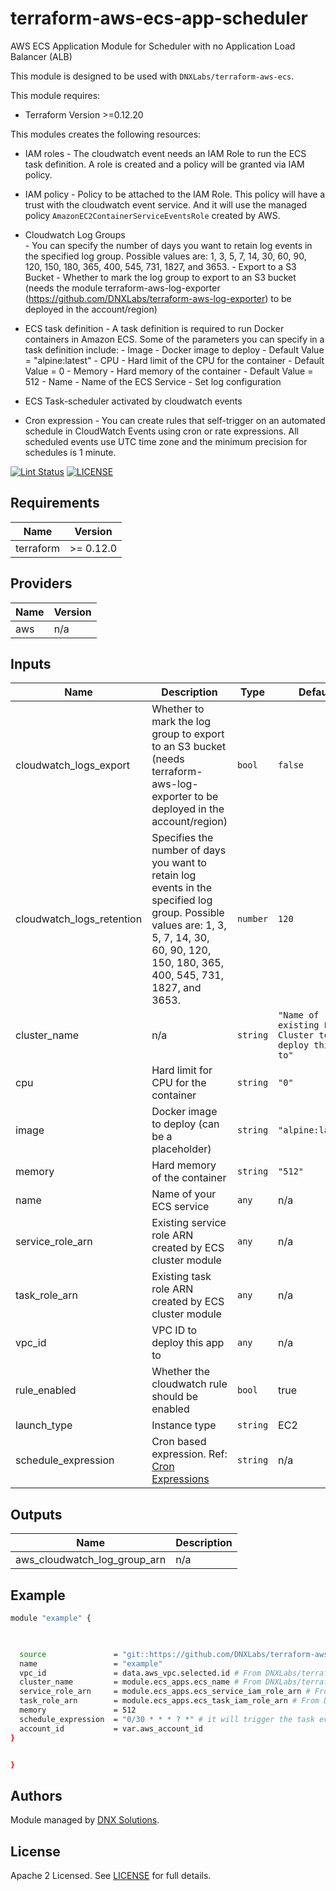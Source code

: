 # terraform-aws-ecs-app-scheduler

AWS ECS Application Module for Scheduler with no Application Load Balancer (ALB)

This module is designed to be used with `DNXLabs/terraform-aws-ecs`.

This module requires:
 - Terraform Version >=0.12.20

This modules creates the following resources:

 - IAM roles - The cloudwatch event needs an IAM Role to run the ECS task definition. A role is created and a policy will be granted via IAM policy.
 - IAM policy - Policy to be attached to the IAM Role. This policy will have a trust with the cloudwatch event service. And it will use the managed policy `AmazonEC2ContainerServiceEventsRole` created by AWS.
 - Cloudwatch Log Groups  
        - You can specify the number of days you want to retain log events in the specified log group. Possible values are: 1, 3, 5, 7, 14, 30, 60, 90, 120, 150, 180, 365, 400, 545, 731, 1827, and 3653.
        - Export to a S3 Bucket - Whether to mark the log group to export to an S3 bucket (needs the module terraform-aws-log-exporter (https://github.com/DNXLabs/terraform-aws-log-exporter) to be deployed in the account/region)
 - ECS task definition - A task definition is required to run Docker containers in Amazon ECS. Some of the parameters you can specify in a task definition include:
        - Image - Docker image to deploy 
           -  Default Value = "alpine:latest"
        - CPU - Hard limit of the CPU for the container
           -  Default Value = 0
        - Memory - Hard memory of the container
           -  Default Value = 512
        - Name - Name of the ECS Service
        - Set log configuration

 - ECS Task-scheduler activated by cloudwatch events
 - Cron expression - You can create rules that self-trigger on an automated schedule in CloudWatch Events using cron or rate expressions. All scheduled events use UTC time zone and the minimum precision for schedules is 1 minute.

[![Lint Status](https://github.com/DNXLabs/terraform-aws-ecs-app-scheduler/workflows/Lint/badge.svg)](https://github.com/DNXLabs/terraform-aws-ecs-app-scheduler/actions)
[![LICENSE](https://img.shields.io/github/license/DNXLabs/terraform-aws-ecs-app-scheduler)](https://github.com/DNXLabs/terraform-aws-ecs-app-scheduler/blob/master/LICENSE)

## Requirements

| Name | Version |
|------|---------|
| terraform | >= 0.12.0 |

## Providers

| Name | Version |
|------|---------|
| aws | n/a |

## Inputs

| Name | Description | Type | Default | Required |
|------|-------------|------|---------|:--------:|
| cloudwatch\_logs\_export | Whether to mark the log group to export to an S3 bucket (needs terraform-aws-log-exporter to be deployed in the account/region) | `bool` | `false` | no |
| cloudwatch\_logs\_retention | Specifies the number of days you want to retain log events in the specified log group. Possible values are: 1, 3, 5, 7, 14, 30, 60, 90, 120, 150, 180, 365, 400, 545, 731, 1827, and 3653. | `number` | `120` | no |
| cluster\_name | n/a | `string` | `"Name of existing ECS Cluster to deploy this app to"` | no |
| cpu | Hard limit for CPU for the container | `string` | `"0"` | no |
| image | Docker image to deploy (can be a placeholder) | `string` | `"alpine:latest"` | no |
| memory | Hard memory of the container | `string` | `"512"` | no |
| name | Name of your ECS service | `any` | n/a | yes |
| service\_role\_arn | Existing service role ARN created by ECS cluster module | `any` | n/a | yes |
| task\_role\_arn | Existing task role ARN created by ECS cluster module | `any` | n/a | yes |
| vpc\_id | VPC ID to deploy this app to | `any` | n/a | yes |
| rule_enabled | Whether the cloudwatch rule should be enabled | `bool` | true | no |
| launch_type | Instance type | `string`| EC2 | no |
| schedule_expression | Cron based expression. Ref: [Cron Expressions](https://docs.aws.amazon.com/AmazonCloudWatch/latest/events/ScheduledEvents.html#CronExpressions) | `string` | n/a | yes |

## Outputs

| Name | Description |
|------|-------------|
| aws\_cloudwatch\_log\_group\_arn | n/a |

## Example

```bash
module "example" {

  

  source               = "git::https://github.com/DNXLabs/terraform-aws-ecs-app-scheduler?ref=0.0.2"
  name                 = "example"
  vpc_id               = data.aws_vpc.selected.id # From DNXLabs/terraform-aws-ecs
  cluster_name         = module.ecs_apps.ecs_name # From DNXLabs/terraform-aws-ecs
  service_role_arn     = module.ecs_apps.ecs_service_iam_role_arn # From DNXLabs/terraform-aws-ecs
  task_role_arn        = module.ecs_apps.ecs_task_iam_role_arn # From DNXLabs/terraform-aws-ecs
  memory               = 512
  schedule_expression  = "0/30 * * * ? *" # it will trigger the task every 30 minutes https://docs.aws.amazon.com/AmazonCloudWatch/latest/events/ScheduledEvents.html
  account_id           = var.aws_account_id
}


}
```

<!--- END_TF_DOCS --->


## Authors

Module managed by [DNX Solutions](https://github.com/DNXLabs).

## License

Apache 2 Licensed. See [LICENSE](https://github.com/DNXLabs/terraform-aws-ecs-app-scheduler/blob/master/LICENSE) for full details.
